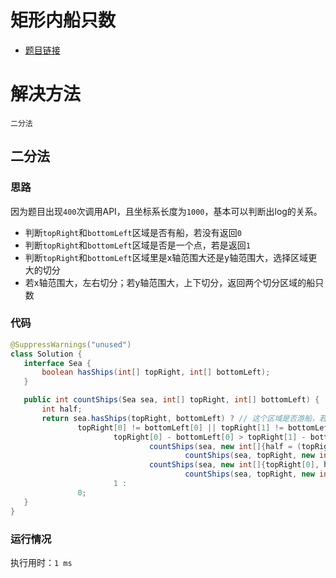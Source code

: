矩形内船只数
======================

- [题目链接](https://leetcode-cn.com/problems/number-of-ships-in-a-rectangle/solution/gen-ju-ti-mu-shu-ju-pan-duan-jie-ti-fang-fa-by-xyp/)

# 解决方法

`二分法`

## 二分法

### 思路
 因为题目出现`400`次调用API，且坐标系长度为`1000`，基本可以判断出log的关系。
 
 - 判断`topRight`和`bottomLeft`区域是否有船，若没有返回`0`
 - 判断`topRight`和`bottomLeft`区域是否是一个点，若是返回`1`
 - 判断`topRight`和`bottomLeft`区域里是x轴范围大还是y轴范围大，选择区域更大的切分
 - 若x轴范围大，左右切分；若y轴范围大，上下切分，返回两个切分区域的船只数
 
### 代码
 ```java
@SuppressWarnings("unused")
class Solution {
    interface Sea {
        boolean hasShips(int[] topRight, int[] bottomLeft);
    }

    public int countShips(Sea sea, int[] topRight, int[] bottomLeft) {
        int half;
        return sea.hasShips(topRight, bottomLeft) ? // 这个区域是否游船，若没有返回0
                topRight[0] != bottomLeft[0] || topRight[1] != bottomLeft[1] ? // 这个区域是否是一个点，若是返回1
                        topRight[0] - bottomLeft[0] > topRight[1] - bottomLeft[1] ? // 判断x轴范围大还是y轴范围大
                                countShips(sea, new int[]{half = (topRight[0] + bottomLeft[0]) >> 1, topRight[1]}, bottomLeft) +
                                        countShips(sea, topRight, new int[]{half + 1, bottomLeft[1]}) : // 分成左右两块
                                countShips(sea, new int[]{topRight[0], half = (topRight[1] + bottomLeft[1]) >> 1}, bottomLeft) +
                                        countShips(sea, topRight, new int[]{bottomLeft[0], half + 1}) : // 分成上下两块
                        1 :
                0;
    }
}
```
    
### 运行情况
执行用时：`1 ms`

